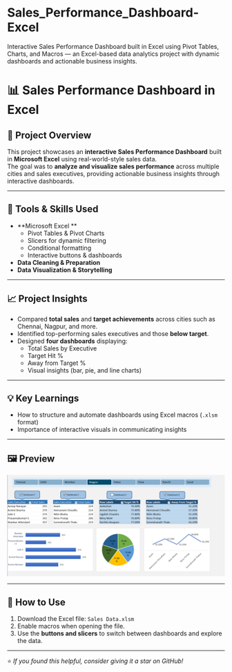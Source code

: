 # Sales_Performance_Dashboard-Excel
Interactive Sales Performance Dashboard built in Excel using Pivot Tables, Charts, and Macros — an Excel-based data analytics project with dynamic dashboards and actionable business insights.

# 📊 Sales Performance Dashboard in Excel

## 🎯 Project Overview
This project showcases an **interactive Sales Performance Dashboard** built in **Microsoft Excel** using real-world-style sales data.  
The goal was to **analyze and visualize sales performance** across multiple cities and sales executives, providing actionable business insights through interactive dashboards.

---

## 🧰 Tools & Skills Used
- **Microsoft Excel **  
  - Pivot Tables & Pivot Charts  
  - Slicers for dynamic filtering  
  - Conditional formatting  
  - Interactive buttons & dashboards  
- **Data Cleaning & Preparation**
- **Data Visualization & Storytelling**

---

## 📈 Project Insights
- Compared **total sales** and **target achievements** across cities such as Chennai, Nagpur, and more.  
- Identified top-performing sales executives and those **below target**.  
- Designed **four dashboards** displaying:
  - Total Sales by Executive  
  - Target Hit %  
  - Away from Target %  
  - Visual insights (bar, pie, and line charts)

---

## 💡 Key Learnings
- How to structure and automate dashboards using Excel macros (`.xlsm` format)
- Importance of interactive visuals in communicating insights


---

## 🖼️ Preview
![Sales Dashboard Screenshot](./dashboard.png)

---

## 🚀 How to Use
1. Download the Excel file: `Sales Data.xlsm`
2. Enable macros when opening the file.
3. Use the **buttons and slicers** to switch between dashboards and explore the data.

---

⭐ *If you found this helpful, consider giving it a star on GitHub!*
